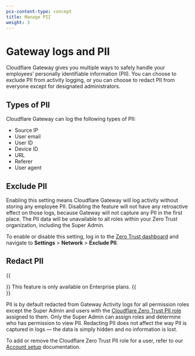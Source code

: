 ```yaml
---
pcx-content-type: concept
title: Manage PII
weight: 3
---
```


# Gateway logs and PII

Cloudflare Gateway gives you multiple ways to safely handle your employees’ personally identifiable information (PII). You can choose to exclude PII from activity logging, or you can choose to redact PII from everyone except for designated administrators.

## Types of PII

Cloudflare Gateway can log the following types of PII:

- Source IP
- User email
- User ID
- Device ID
- URL
- Referer
- User agent

## Exclude PII

Enabling this setting means Cloudflare Gateway will log activity without storing any employee PII. Disabling the feature will not have any retroactive effect on those logs, because Gateway will not capture any PII in the first place. The PII data will be unavailable to all roles within your Zero Trust organization, including the Super Admin.

To enable or disable this setting, log in to the [Zero Trust dashboard](https://dash.teams.cloudflare.com/) and navigate to **Settings** > **Network** > **Exclude PII**.

## Redact PII

{{<Aside type="note">}}
This feature is only available on Enterprise plans.
{{</Aside>}}

PII is by default redacted from Gateway Activity logs for all permission roles except the Super Admin and users with the [Cloudflare Zero Trust PII role](/cloudflare-one/cloudflare-teams-roles-permissions/#protecting-personally-identifiable-information-pii) assigned to them. Only the Super Admin can assign roles and determine who has permission to view PII. Redacting PII does not affect the way PII is captured in logs — the data is simply hidden and no information is lost.

To add or remove the Cloudflare Zero Trust PII role for a user, refer to our [Account setup](/fundamentals/account-and-billing/account-setup/manage-account-members/) documentation.
